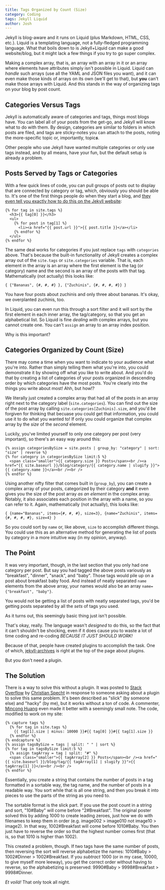 ```yaml
---
title: Tags Organized by Count (Size)
category: Coding
tags: Jekyll Liquid
author: Josh
---
```


Jekyll is blog-aware and it runs on Liquid (plus Markdown, HTML, CSS, etc.). Liquid is a templating language, not a fully-fledged programming language. What that boils down to is Jekyll+Liquid can make a good website/blog, but it might lack a few things if you try to go super complex.

Making a complex array, that is, an array with an array in it or an array where elements have attributes simply isn't possible in Liquid. Liquid can *handle* such arrays (use all the YAML and JSON files you want), and it can even make those kinds of arrays on its own (we'll get to that), but **you** can't make those arrays with Liquid. And this stands in the way of organizing tags on your blog by post count.

## Categories Versus Tags

Jekyll is automatically aware of categories and tags, things most blogs have. You can label all of your posts from the get-go, and Jekyll will know what to do with them. By design, categories are similar to folders in which posts are filed, and tags are sticky-notes you can attach to the posts, noting the more-specific topic or, importantly, topic***s***.

Other people who use Jekyll have wanted multiple categories or only use tags instead, and by all means, have your fun, but the default setup is already a problem.

## Posts Served by Tags or Categories

With a few quick lines of code, you can pull groups of posts out to display that are connected by category or tag, which, obviously you should be able to. It's one of the first things people do when they start a blog, and [they even tell you exactly how to do this on the Jekyll website](https://jekyllrb.com/docs/posts/#tags-and-categories):

```
{% for tag in site.tags %}
  <h3>{{ tag[0] }}</h3>
  <ul>
    {% for post in tag[1] %}
      <li><a href="{{ post.url }}">{{ post.title }}</a></li>
    {% endfor %}
  </ul>
{% endfor %}
```

The same deal works for categories if you just replace `tags` with `categories` above. That's because the built-in functionality of Jekyll creates a complex array out of the `site.tags` or `site.categories` variable. That is, each element in the array is an array where the first element is the tag (or category) name and the second is an array of the posts with that tag. Mathematically (not actually) this looks like:

```
{ {"Bananas", {#, #, #} }, {"Zuchinis", {#, #, #, #}} }
```

You have four posts about zuchinis and only three about bananas. It's okay, we overplanted zuchinis, too.

In Liquid, you can even run this through a sort filter and it will sort by the first element in each inner array, the tag/category, so that you get an alphabetical list. So Liquid is fine *dealing with* complex arrays, but you cannot create one. You can't `assign` an array to an array index position.

Why is this important?

## Categories Organized by Count (Size)

There may come a time when you want to indicate to your audience what you're into. Rather than simply telling them what you're into, you could demonstrate it by showing off what you like to write about. And you'd do that by creating a list of categories of your posts organized in descending order by which categories have the most posts. You're clearly into the things you write about most! Ahh, but how!?

We literally just created a complex array that had all of the posts in an array right next to the category label (`site.categories`). You can find out the size of the post array by calling `site.categories[Zuchinis].size`, and you'd be forgiven for thinking that becuase you could get that information, you could use it to do what you wanted to! If only you could organize that complex array by the *size* of the *second* element.

Luckily, you've limited yourself to only one category per post (very important), so there's an easy way around this:

```
{% assign categoriesBySize = site.posts | group_by: "category" | sort: "size" | reverse %}
{% for category in categoriesBySize limit:5 %}
  <span class="smaller">{{ category.size }} Posts</span><br /><a href="{{ site.baseurl }}/blog/category/{{ category.name | slugify }}">{{ category.name }}</a><br /><br />
{% endfor %}
```

Using another nifty filter that comes built in (`group_by`), you can create a complex array of your posts, categorized by their category **and** it even gives you the size of the post array *as an element* in the complex array. Notably, it also associates each position in the array with a name, so you can refer to it. Again, mathematically (not actually), this looks like:

```
{ {name="Bananas", items={#, #, #}, size=3}, {name="Zuchinis", items={#, #, #, #}, size=4} }
```

So you could sort by `name` or, like above, `size` to accomplish different things. You could use this as an alternative method for generating the list of posts by category in a more intuitive way (in my opinion, anyway).

## The Point

It was very important, though, in the last section that you only had one category per post. But say you had tagged the above posts variously as "breakfast", "dinner", "snack", and "baby". Those tags would pile up on a post about breakfast baby food. And instead of neatly separated `name` elements from the above array, your names would also be an array `name={"breakfast", "baby"}`.

You would not be getting a list of posts with neatly separated tags, you'd be getting posts separated by all the *sets* of tags you used.

As it turns out, this seemingly basic thing just isn't possible.

That's okay, really. The language wasn't *designed* to do this, so the fact that it can't shouldn't be shocking, even if it does cause you to waste a lot of time coding and re-coding *BECAUSE IT JUST SHOULD WORK!*

Because of that, people have created plugins to accomplish the task. One of which, [jekyll-archives](https://jekyllrb.com/docs/plugins/your-first-plugin/) is right at the top of the page about plugins.

But you don't need a plugin.

## The Solution

There is a way to solve this without a plugin. It was posted to [Stack Overflow](https://stackoverflow.com/questions/24700749/how-do-you-sort-site-tags-by-post-count-in-jekyll#answer-24744306) by [Christian Specht](https://stackoverflow.com/users/6884/christian-specht) in response to someone asking about a plugin to solve this same problem. It's been described as "slick" (by someone else) and "hacky" (by me), but it works without a ton of code. A commenter, [Mincong Huang](https://stackoverflow.com/users/4381330/mincong-huang) even made it better with a seemingly small note. The code, modified to work on my site:

```
{% capture tags %}
  {% for tag in site.tags %}
    {{ tag[1].size | minus: 10000 }}#{{ tag[0] }}#{{ tag[1].size }}
  {% endfor %}
{% endcapture %}
{% assign tagsBySize = tags | split: " " | sort %}
{% for tag in tagsBySize limit:5 %}
  {% assign tagArray = tag | split: "#" %}
  <span class="smaller">{{ tagArray[2] }} Posts</span><br /><a href="{{ site.baseurl }}/blog/tag/{{ tagArray[1] | slugify }}">{{ tagArray[1] }}</a><br /><br />
{% endfor %}
```
Essentially, you create a string that contains the number of posts in a tag formatted in a sortable way, the tag name, and the number of posts in a readable way. You sort while that is all one string, and then you break it into pieces to use the parts of the string as you need to.

The sortable format is the slick part. If you use the post count in a string and sort, "10\#Baby" will come before "2\#Breakfast". The original poster solved this by adding 1000 to create leading zeroes, just how we do with filenames to keep them in order (e.g. image002 &gt; image010 not image10 &gt; image2). In that way, 1002\#Breakfast will come before 1010\#Baby. You then just have to reverse the order so that the highest number comes first (that is, so that 1010 is higher than 1002).

This created a problem, though. If two tags have the same number of posts, then reversing the sort will reverse alphabetize the names: 1010\#Baby &gt; 1002\#Dinner &gt; 1002\#Breakfast. If you *subtract* 1000 (or in my case, 10000, to give myself more leeway), you get the correct order without having to reverse, so the alphabetizing is preserved: 9990\#Baby &gt; 9998\#Breakfast &gt; 9998\#Dinner.

*Et voil&#0225;!* That only took all night.
